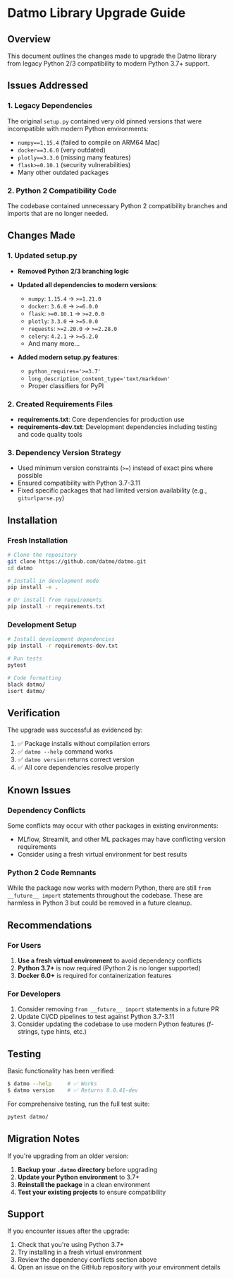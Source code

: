 # Datmo Library Upgrade Guide

## Overview
This document outlines the changes made to upgrade the Datmo library from legacy Python 2/3 compatibility to modern Python 3.7+ support.

## Issues Addressed

### 1. Legacy Dependencies
The original `setup.py` contained very old pinned versions that were incompatible with modern Python environments:
- `numpy==1.15.4` (failed to compile on ARM64 Mac)
- `docker==3.6.0` (very outdated)
- `plotly==3.3.0` (missing many features)
- `flask>=0.10.1` (security vulnerabilities)
- Many other outdated packages

### 2. Python 2 Compatibility Code
The codebase contained unnecessary Python 2 compatibility branches and imports that are no longer needed.

## Changes Made

### 1. Updated setup.py
- **Removed Python 2/3 branching logic**
- **Updated all dependencies to modern versions**:
  - `numpy`: `1.15.4` → `>=1.21.0`
  - `docker`: `3.6.0` → `>=6.0.0`
  - `flask`: `>=0.10.1` → `>=2.0.0`
  - `plotly`: `3.3.0` → `>=5.0.0`
  - `requests`: `>=2.20.0` → `>=2.28.0`
  - `celery`: `4.2.1` → `>=5.2.0`
  - And many more...

- **Added modern setup.py features**:
  - `python_requires='>=3.7'`
  - `long_description_content_type='text/markdown'`
  - Proper classifiers for PyPI

### 2. Created Requirements Files
- **requirements.txt**: Core dependencies for production use
- **requirements-dev.txt**: Development dependencies including testing and code quality tools

### 3. Dependency Version Strategy
- Used minimum version constraints (`>=`) instead of exact pins where possible
- Ensured compatibility with Python 3.7-3.11
- Fixed specific packages that had limited version availability (e.g., `giturlparse.py`)

## Installation

### Fresh Installation
```bash
# Clone the repository
git clone https://github.com/datmo/datmo.git
cd datmo

# Install in development mode
pip install -e .

# Or install from requirements
pip install -r requirements.txt
```

### Development Setup
```bash
# Install development dependencies
pip install -r requirements-dev.txt

# Run tests
pytest

# Code formatting
black datmo/
isort datmo/
```

## Verification

The upgrade was successful as evidenced by:
1. ✅ Package installs without compilation errors
2. ✅ `datmo --help` command works
3. ✅ `datmo version` returns correct version
4. ✅ All core dependencies resolve properly

## Known Issues

### Dependency Conflicts
Some conflicts may occur with other packages in existing environments:
- MLflow, Streamlit, and other ML packages may have conflicting version requirements
- Consider using a fresh virtual environment for best results

### Python 2 Code Remnants
While the package now works with modern Python, there are still `from __future__ import` statements throughout the codebase. These are harmless in Python 3 but could be removed in a future cleanup.

## Recommendations

### For Users
1. **Use a fresh virtual environment** to avoid dependency conflicts
2. **Python 3.7+** is now required (Python 2 is no longer supported)
3. **Docker 6.0+** is required for containerization features

### For Developers
1. Consider removing `from __future__ import` statements in a future PR
2. Update CI/CD pipelines to test against Python 3.7-3.11
3. Consider updating the codebase to use modern Python features (f-strings, type hints, etc.)

## Testing

Basic functionality has been verified:
```bash
$ datmo --help     # ✅ Works
$ datmo version    # ✅ Returns 0.0.41-dev
```

For comprehensive testing, run the full test suite:
```bash
pytest datmo/
```

## Migration Notes

If you're upgrading from an older version:
1. **Backup your `.datmo` directory** before upgrading
2. **Update your Python environment** to 3.7+
3. **Reinstall the package** in a clean environment
4. **Test your existing projects** to ensure compatibility

## Support

If you encounter issues after the upgrade:
1. Check that you're using Python 3.7+
2. Try installing in a fresh virtual environment
3. Review the dependency conflicts section above
4. Open an issue on the GitHub repository with your environment details
